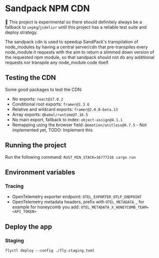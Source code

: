 # Sandpack NPM CDN

🚧 This project is experimental so there should definitely always be a fallback to `unpkg`/`jsdelivr` until this project has a reliable test suite and deploy strategy.

The sandpack cdn is used to speedup SandPack's transpilation of node_modules by having a central server/cdn that pre-transpiles every node_module it requests with the aim to return a slimmed down version of the requested npm module, so that sandpack should not do any additional requests nor transpile any node_module code itself.

## Testing the CDN

Some good packages to test the CDN:

- No exports: `react@17.0.2`
- Conditional root exports: `framer@1.3.6`
- Relative and wildcard exports: `framer@2.0.0-beta.13`
- Array exports: `@babel/runtime@7.16.5`
- No main export, fallback to index: `object-assign@4.1.1`
- Remapping using the browser field: `@emotion/unitless@0.7.5` - Not implemented yet, TODO: Implement this

## Running the project

Run the following command: `RUST_MIN_STACK=16777216 cargo run`

## Environment variables

### Tracing

- OpenTelemetry exporter endpoint: `OTEL_EXPORTER_OTLP_ENDPOINT`
- OpenTelemetry metadata headers, prefix with `OTEL_METADATA_`, for example for honeycomb you add: `OTEL_METADATA_X_HONEYCOMB_TEAM=<API_TOKEN>`

## Deploy the app

### Staging

```shell
flyctl deploy --config ./fly.staging.toml
```
